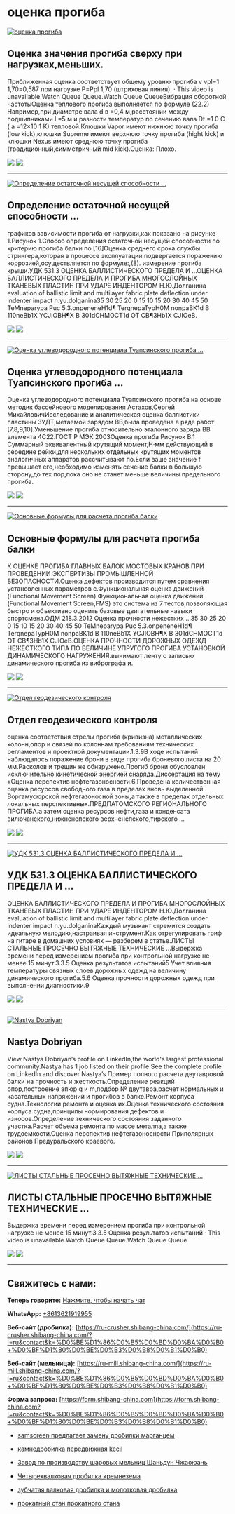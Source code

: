# оценка прогиба

<a href="https://swt.shibang-china.com/?l=ru&img&k=%D0%BE%D1%86%D0%B5%D0%BD%D0%BA%D0%B0+%D0%BF%D1%80%D0%BE%D0%B3%D0%B8%D0%B1%D0%B0" target="_blank">![оценка прогиба](http://static.shibang-china.com/all-800x300/1265.jpg)</a>

## Оценка значения прогиба сверху при нагрузках,меньших.
Приближенная оценка соответствует общему уровню прогиба v vpl=1 1,70=0,587 при нагрузке P=Ppl 1,70 (штриховая линия).&nbsp;&#0183;&#32;This video is unavailable.Watch Queue Queue.Watch Queue QueueВибрация оборотной частотыОценка теплового прогиба выполняется по формуле (22.2) Например,при диаметре вала d в =0,4 м,расстоянии между подшипниками l =5 м и разности температур по сечению вала Dt =1 0 C ( a =12&#215;10 1 K) тепловой.Клюшки Vapor имеют нижнюю точку прогиба (low kick),клюшки Supreme имеют верхнюю точку прогиба (hight kick) и клюшки Nexus имеют среднюю точку прогиба (традиционный,симметричный mid kick).Оценка: Плохо.


<a href="https://whatsapp.shibangsoft.com/WhatsApp.php" target="_blank" title="WhatsApp">![](http://static.shibang-china.com/icon/whatsapp.png)</a> <a href="https://swt.shibang-china.com/?l=ru&icon&k=%D0%BE%D1%86%D0%B5%D0%BD%D0%BA%D0%B0+%D0%BF%D1%80%D0%BE%D0%B3%D0%B8%D0%B1%D0%B0" target="_blank">![](http://static.shibang-china.com/icon/chat-ru.png)</a>

---

<a href="https://swt.shibang-china.com/?l=ru&img&k=%D0%BE%D1%86%D0%B5%D0%BD%D0%BA%D0%B0+%D0%BF%D1%80%D0%BE%D0%B3%D0%B8%D0%B1%D0%B0" target="_blank">![Определение остаточной несущей способности …](http://static.shibang-china.com/all-800x300/1440.jpg)</a>

## Определение остаточной несущей способности …
графиков зависимости прогиба от нагрузки,как показано на рисунке 1.Рисунок 1.Способ определения остаточной несущей способности по критерию прогиба балки по [16]Оценка среднего срока службы стрингера,которая в процессе эксплуатации подвергается поражению коррозией,осуществляется по формуле:,(8). измерение прогиба крыши.УДК 531.3 ОЦЕНКА БАЛЛИСТИЧЕСКОГО ПРЕДЕЛА И …ОЦЕНКА БАЛЛИСТИЧЕСКОГО ПРЕДЕЛА И ПРОГИБА МНОГОСЛОЙНЫХ ТКАНЕВЫХ ПЛАСТИН ПРИ УДАРЕ ИНДЕНТОРОМ Н.Ю.Долганина evaluation of ballistic limit and multilayer fabric plate deflection under indenter impact n.yu.dolganina35 30 25 20 0 15 10 15 20 30 40 45 50 TeMneparypa Puc 5.3.onpeneneH1d&#182; TerqnepaTypH0M nonpaBK1d B 110neBb1X YCJIOBH&#182;X B 301dCHMOCT1d OT CB&#182;3Hb1X CJIOeB.


<a href="https://whatsapp.shibangsoft.com/WhatsApp.php" target="_blank" title="WhatsApp">![](http://static.shibang-china.com/icon/whatsapp.png)</a> <a href="https://swt.shibang-china.com/?l=ru&icon&k=%D0%BE%D1%86%D0%B5%D0%BD%D0%BA%D0%B0+%D0%BF%D1%80%D0%BE%D0%B3%D0%B8%D0%B1%D0%B0" target="_blank">![](http://static.shibang-china.com/icon/chat-ru.png)</a>

---

<a href="https://swt.shibang-china.com/?l=ru&img&k=%D0%BE%D1%86%D0%B5%D0%BD%D0%BA%D0%B0+%D0%BF%D1%80%D0%BE%D0%B3%D0%B8%D0%B1%D0%B0" target="_blank">![Оценка углеводородного потенциала Туапсинского прогиба …](http://static.shibang-china.com/all-800x300/1126.jpg)</a>

## Оценка углеводородного потенциала Туапсинского прогиба …
Оценка углеводородного потенциала Туапсинского прогиба на основе методик бассейнового моделирования Астахов,Сергей МихайловичИсследование и аналитическая оценка баллистики пластины ЗУДТ,метаемой зарядом ВВ,была проведена в ряде работ [7,8,9,10].Уменьшение прогиба относительно эталонного заряда ВВ элемента 4С22.ГОСТ Р МЭК 2003Оценка прогиба Рисунок B.1 Суммарный эквивалентный крутящий момент,Н&#183;мм действующий в середине рейки,для нескольких отдельных крутящих моментов аналогичных аппаратов рассчитывают по.Если ваше значение f превышает его,необходимо изменять сечение балки в большую сторону,до тех пор,пока оно не станет меньше величины предельного прогиба.


<a href="https://whatsapp.shibangsoft.com/WhatsApp.php" target="_blank" title="WhatsApp">![](http://static.shibang-china.com/icon/whatsapp.png)</a> <a href="https://swt.shibang-china.com/?l=ru&icon&k=%D0%BE%D1%86%D0%B5%D0%BD%D0%BA%D0%B0+%D0%BF%D1%80%D0%BE%D0%B3%D0%B8%D0%B1%D0%B0" target="_blank">![](http://static.shibang-china.com/icon/chat-ru.png)</a>

---

<a href="https://swt.shibang-china.com/?l=ru&img&k=%D0%BE%D1%86%D0%B5%D0%BD%D0%BA%D0%B0+%D0%BF%D1%80%D0%BE%D0%B3%D0%B8%D0%B1%D0%B0" target="_blank">![Основные формулы для расчета прогиба балки](http://static.shibang-china.com/all-800x300/281.jpg)</a>

## Основные формулы для расчета прогиба балки
К ОЦЕНКЕ ПРОГИБА ГЛАВНЫХ БАЛОК МОСТОВЫХ КРАНОВ ПРИ ПРОВЕДЕНИИ ЭКСПЕРТИЗЫ ПРОМЫШЛЕННОЙ БЕЗОПАСНОСТИ.Оценка дефектов производится путем сравнения установленных параметров с.Функциональная оценка движений (Functional Movement Screen) Функциональная оценка движений (Functional Movement Screen,FMS) это система из 7 тестов,позволяющая быстро и объективно оценить базовые двигательные навыки спортсмена.ОДМ 218.3.2012 Оценка прочности нежестких …35 30 25 20 0 15 10 15 20 30 40 45 50 TeMneparypa Puc 5.3.onpeneneH1d&#182; TerqnepaTypH0M nonpaBK1d B 110neBb1X YCJIOBH&#182;X B 301dCHMOCT1d OT CB&#182;3Hb1X CJIOeB.ОЦЕНКА ПРОЧНОСТИ ДОРОЖНЫХ ОДЕЖД НЕЖЕСТКОГО ТИПА ПО ВЕЛИЧИНЕ УПРУГОГО ПРОГИБА УСТАНОВКОЙ ДИНАМИЧЕСКОГО НАГРУЖЕНИЯ.вынимают ленту с записью динамического прогиба из вибрографа и.


<a href="https://whatsapp.shibangsoft.com/WhatsApp.php" target="_blank" title="WhatsApp">![](http://static.shibang-china.com/icon/whatsapp.png)</a> <a href="https://swt.shibang-china.com/?l=ru&icon&k=%D0%BE%D1%86%D0%B5%D0%BD%D0%BA%D0%B0+%D0%BF%D1%80%D0%BE%D0%B3%D0%B8%D0%B1%D0%B0" target="_blank">![](http://static.shibang-china.com/icon/chat-ru.png)</a>

---

<a href="https://swt.shibang-china.com/?l=ru&img&k=%D0%BE%D1%86%D0%B5%D0%BD%D0%BA%D0%B0+%D0%BF%D1%80%D0%BE%D0%B3%D0%B8%D0%B1%D0%B0" target="_blank">![Отдел геодезического контроля](http://static.shibang-china.com/all-800x300/884.jpg)</a>

## Отдел геодезического контроля
оценка соответствия стрелы прогиба (кривизна) металлических колонн,опор и связей по колоннам требованиям технических регламентов и проектной документации.1.3.9В ходе испытаний наблюдалось поражение брони в виде прогиба броневого листа на 20 мм.Расколов и трещин не обнаружено.Прогиб брони обусловлен исключительно кинетической энергией снаряда.Диссертация на тему &#171;Оценка перспектив нефтегазоносности.6.Проведена количественная оценка ресурсов свободного газа в пределах вновь выделенной Воргамусюрской нефтегазоносной зоны,а также в пределах отдельных локальных перспективных.ПРЕДПАТОМСКОГО РЕГИОНАЛЬНОГО ПРОГИБА.а затем оценка ресурсов нефти,газа и конденсата вилючанского,нижненепского верхненепского,тирского …


<a href="https://whatsapp.shibangsoft.com/WhatsApp.php" target="_blank" title="WhatsApp">![](http://static.shibang-china.com/icon/whatsapp.png)</a> <a href="https://swt.shibang-china.com/?l=ru&icon&k=%D0%BE%D1%86%D0%B5%D0%BD%D0%BA%D0%B0+%D0%BF%D1%80%D0%BE%D0%B3%D0%B8%D0%B1%D0%B0" target="_blank">![](http://static.shibang-china.com/icon/chat-ru.png)</a>

---

<a href="https://swt.shibang-china.com/?l=ru&img&k=%D0%BE%D1%86%D0%B5%D0%BD%D0%BA%D0%B0+%D0%BF%D1%80%D0%BE%D0%B3%D0%B8%D0%B1%D0%B0" target="_blank">![УДК 531.3 ОЦЕНКА БАЛЛИСТИЧЕСКОГО ПРЕДЕЛА И …](http://static.shibang-china.com/all-800x300/323.jpg)</a>

## УДК 531.3 ОЦЕНКА БАЛЛИСТИЧЕСКОГО ПРЕДЕЛА И …
ОЦЕНКА БАЛЛИСТИЧЕСКОГО ПРЕДЕЛА И ПРОГИБА МНОГОСЛОЙНЫХ ТКАНЕВЫХ ПЛАСТИН ПРИ УДАРЕ ИНДЕНТОРОМ Н.Ю.Долганина evaluation of ballistic limit and multilayer fabric plate deflection under indenter impact n.yu.dolganinaКаждый музыкант стремится создать идеальную мелодию,настраивая инструмент.Как отрегулировать гриф на гитаре в домашних условиях — разберем в статье.ЛИСТЫ СТАЛЬНЫЕ ПРОСЕЧНО ВЫТЯЖНЫЕ ТЕХНИЧЕСКИЕ …Выдержка времени перед измерением прогиба при контрольной нагрузке не менее 15 минут.3.3.5 Оценка результатов испытаний5 Учет влияния температуры связных слоев дорожных одежд на величину динамического прогиба.5.6 Оценка прочности дорожных одежд при выполнении диагностики.9


<a href="https://whatsapp.shibangsoft.com/WhatsApp.php" target="_blank" title="WhatsApp">![](http://static.shibang-china.com/icon/whatsapp.png)</a> <a href="https://swt.shibang-china.com/?l=ru&icon&k=%D0%BE%D1%86%D0%B5%D0%BD%D0%BA%D0%B0+%D0%BF%D1%80%D0%BE%D0%B3%D0%B8%D0%B1%D0%B0" target="_blank">![](http://static.shibang-china.com/icon/chat-ru.png)</a>

---

<a href="https://swt.shibang-china.com/?l=ru&img&k=%D0%BE%D1%86%D0%B5%D0%BD%D0%BA%D0%B0+%D0%BF%D1%80%D0%BE%D0%B3%D0%B8%D0%B1%D0%B0" target="_blank">![Nastya Dobriyan](http://static.shibang-china.com/all-800x300/1110.jpg)</a>

## Nastya Dobriyan
View Nastya Dobriyan’s profile on LinkedIn,the world's largest professional community.Nastya has 1 job listed on their profile.See the complete profile on LinkedIn and discover Nastya’s.Пример полного расчета двутавровой балки на прочность и жесткость.Определение реакций опор,построение эпюр q и m,подбор № двутавра,расчет нормальных и касательных напряжений и прогибов в балке.Ремонт корпуса судна.Технологии ремонта и оценка их.Оценка технического состояния корпуса судна,принципы нормирования дефектов и износов.Определение технического состояния заданного участка.Расчет объема ремонта по массе металла,а также трудоемкости.Оценка перспектив нефтегазоносности Приполярных районов Предуральского краевого.


<a href="https://whatsapp.shibangsoft.com/WhatsApp.php" target="_blank" title="WhatsApp">![](http://static.shibang-china.com/icon/whatsapp.png)</a> <a href="https://swt.shibang-china.com/?l=ru&icon&k=%D0%BE%D1%86%D0%B5%D0%BD%D0%BA%D0%B0+%D0%BF%D1%80%D0%BE%D0%B3%D0%B8%D0%B1%D0%B0" target="_blank">![](http://static.shibang-china.com/icon/chat-ru.png)</a>

---

<a href="https://swt.shibang-china.com/?l=ru&img&k=%D0%BE%D1%86%D0%B5%D0%BD%D0%BA%D0%B0+%D0%BF%D1%80%D0%BE%D0%B3%D0%B8%D0%B1%D0%B0" target="_blank">![ЛИСТЫ СТАЛЬНЫЕ ПРОСЕЧНО ВЫТЯЖНЫЕ ТЕХНИЧЕСКИЕ …](http://static.shibang-china.com/all-800x300/1256.jpg)</a>

## ЛИСТЫ СТАЛЬНЫЕ ПРОСЕЧНО ВЫТЯЖНЫЕ ТЕХНИЧЕСКИЕ …
Выдержка времени перед измерением прогиба при контрольной нагрузке не менее 15 минут.3.3.5 Оценка результатов испытаний&nbsp;&#0183;&#32;This video is unavailable.Watch Queue Queue.Watch Queue Queue

<a href="https://whatsapp.shibangsoft.com/WhatsApp.php" target="_blank" title="WhatsApp">![](http://static.shibang-china.com/icon/whatsapp.png)</a> <a href="https://swt.shibang-china.com/?l=ru&icon&k=%D0%BE%D1%86%D0%B5%D0%BD%D0%BA%D0%B0+%D0%BF%D1%80%D0%BE%D0%B3%D0%B8%D0%B1%D0%B0" target="_blank">![](http://static.shibang-china.com/icon/chat-ru.png)</a>

---
## Свяжитесь с нами:

**Теперь говорите:** [Нажмите, чтобы начать чат](https://swt.shibang-china.com?l=ru&contact&k=%D0%BE%D1%86%D0%B5%D0%BD%D0%BA%D0%B0+%D0%BF%D1%80%D0%BE%D0%B3%D0%B8%D0%B1%D0%B0)

**WhatsApp:**  [+8613621919955](https://whatsapp.shibangsoft.com/WhatsApp.php)

**Веб-сайт (дробилка):** [https://ru-crusher.shibang-china.com/](https://ru-crusher.shibang-china.com/?l=ru&contact&k=%D0%BE%D1%86%D0%B5%D0%BD%D0%BA%D0%B0+%D0%BF%D1%80%D0%BE%D0%B3%D0%B8%D0%B1%D0%B0)

**Веб-сайт (мельница):** [https://ru-mill.shibang-china.com/](https://ru-mill.shibang-china.com/?l=ru&contact&k=%D0%BE%D1%86%D0%B5%D0%BD%D0%BA%D0%B0+%D0%BF%D1%80%D0%BE%D0%B3%D0%B8%D0%B1%D0%B0)

**Форма запроса:** [https://form.shibang-china.com](https://form.shibang-china.com?l=ru&contact&k=%D0%BE%D1%86%D0%B5%D0%BD%D0%BA%D0%B0+%D0%BF%D1%80%D0%BE%D0%B3%D0%B8%D0%B1%D0%B0)

* [samscreen предлагает замену дробилки марганцем](../135/samscreen%20%D0%BF%D1%80%D0%B5%D0%B4%D0%BB%D0%B0%D0%B3%D0%B0%D0%B5%D1%82%20%D0%B7%D0%B0%D0%BC%D0%B5%D0%BD%D1%83%20%D0%B4%D1%80%D0%BE%D0%B1%D0%B8%D0%BB%D0%BA%D0%B8%20%D0%BC%D0%B0%D1%80%D0%B3%D0%B0%D0%BD%D1%86%D0%B5%D0%BC.md)

* [камнедробилка передвижная kecil](../135/%D0%BA%D0%B0%D0%BC%D0%BD%D0%B5%D0%B4%D1%80%D0%BE%D0%B1%D0%B8%D0%BB%D0%BA%D0%B0%20%D0%BF%D0%B5%D1%80%D0%B5%D0%B4%D0%B2%D0%B8%D0%B6%D0%BD%D0%B0%D1%8F%20kecil.md)

* [Завод по производству шаровых мельниц Шаньдун Чжаоюань](../131/%D0%97%D0%B0%D0%B2%D0%BE%D0%B4%20%D0%BF%D0%BE%20%D0%BF%D1%80%D0%BE%D0%B8%D0%B7%D0%B2%D0%BE%D0%B4%D1%81%D1%82%D0%B2%D1%83%20%D1%88%D0%B0%D1%80%D0%BE%D0%B2%D1%8B%D1%85%20%D0%BC%D0%B5%D0%BB%D1%8C%D0%BD%D0%B8%D1%86%20%D0%A8%D0%B0%D0%BD%D1%8C%D0%B4%D1%83%D0%BD%20%D0%A7%D0%B6%D0%B0%D0%BE%D1%8E%D0%B0%D0%BD%D1%8C.md)

* [Четырехвалковая дробилка кремнезема](../131/%D0%A7%D0%B5%D1%82%D1%8B%D1%80%D0%B5%D1%85%D0%B2%D0%B0%D0%BB%D0%BA%D0%BE%D0%B2%D0%B0%D1%8F%20%D0%B4%D1%80%D0%BE%D0%B1%D0%B8%D0%BB%D0%BA%D0%B0%20%D0%BA%D1%80%D0%B5%D0%BC%D0%BD%D0%B5%D0%B7%D0%B5%D0%BC%D0%B0.md)

* [зубчатая валковая дробилка и молотковая дробилка](../131/%D0%B7%D1%83%D0%B1%D1%87%D0%B0%D1%82%D0%B0%D1%8F%20%D0%B2%D0%B0%D0%BB%D0%BA%D0%BE%D0%B2%D0%B0%D1%8F%20%D0%B4%D1%80%D0%BE%D0%B1%D0%B8%D0%BB%D0%BA%D0%B0%20%D0%B8%20%D0%BC%D0%BE%D0%BB%D0%BE%D1%82%D0%BA%D0%BE%D0%B2%D0%B0%D1%8F%20%D0%B4%D1%80%D0%BE%D0%B1%D0%B8%D0%BB%D0%BA%D0%B0.md)

* [прокатный стан прокатного стана](../135/%D0%BF%D1%80%D0%BE%D0%BA%D0%B0%D1%82%D0%BD%D1%8B%D0%B9%20%D1%81%D1%82%D0%B0%D0%BD%20%D0%BF%D1%80%D0%BE%D0%BA%D0%B0%D1%82%D0%BD%D0%BE%D0%B3%D0%BE%20%D1%81%D1%82%D0%B0%D0%BD%D0%B0.md)